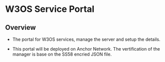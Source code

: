 # W3OS Service Portal

## Overview

- The portal for W3OS services, manage the server and setup the details.

- This portal will be deployed on Anchor Network. The vertification of the manager is base on the SS58 encried JSON file.
